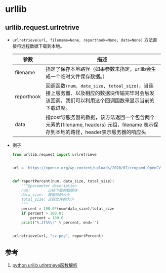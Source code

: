 # urllib

## urllib.request.urlretrive

* `urlretrieve(url, filename=None, reporthook=None, data=None)` 方法直接将远程数据下载到本地。

    |参数|描述|
    |-|-|
    |filename|指定了保存本地路径（如果参数未指定，urllib会生成一个临时文件保存数据。）|
    |reporthook|回调函数`(num, data_size, totoal_size)`，当连接上服务器、以及相应的数据块传输完毕时会触发该回调，我们可以利用这个回调函数来显示当前的下载进度。|
    |data|指post导服务器的数据，该方法返回一个包含两个元素的(filename, headers) 元组，filename 表示保存到本地的路径，header表示服务器的响应头|

* 例子

    ```python
    from urllib.request import urlretrieve


    url = 'https://opencv.org/wp-content/uploads/2020/07/cropped-OpenCV_logo_white_600x.png'


    def reportPercent(num, data_size, total_size):
        """@parameter description
        num:        已经下载的数据块
        data_size:  数据块的大小
        total_size: 远程文件的大小
        """
        percent = 100.0*(num*data_size)/total_size
        if percent > 100.0:
            percent = 100.0
        print("%.2f%%\r" % percent, end='')


    urlretrieve(url, "cv.png", reportPercent)
    ```

## 参考

1. [python urllib urlretrieve函数解析](https://blog.csdn.net/u013555719/article/details/79335213?utm_medium=distribute.pc_relevant.none-task-blog-BlogCommendFromMachineLearnPai2-1.channel_param&depth_1-utm_source=distribute.pc_relevant.none-task-blog-BlogCommendFromMachineLearnPai2-1.channel_param)